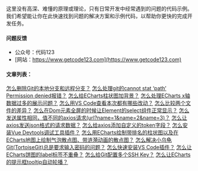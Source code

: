 
这里没有高深、难懂的原理或理论，只有日常开发中经常遇到的问题的代码示例。我们希望能让你在此快速找到问题的解决方案和示例代码，以帮助你更快的完成开发任务。
#### 问题反馈
* 公众号：代码123
* [网站：https://www.getcode123.com](https://www.getcode123.com)
#### 文章列表：
[怎么删除Git的本地分支和远程分支？](https://www.getcode123.com/how-to-delete-git-branch)
[怎么处理git的cannot stat ‘path’ Permission denied报错？](https://www.getcode123.com/how-to-deal-the-error-cannot-stat-path-permission-denied)
[怎么给ECharts柱状图加背景？](https://www.getcode123.com/how-to-add-backgroundcolor-to-the-bar)
[怎么处理ECharts x轴数据过多的展示问题？](https://www.getcode123.com/how-to-deal-too-much-data-in-xaxis)
[怎么用VS Code查看本次都有哪些改动？](https://www.getcode123.com/how-to-compare-the-version)
[怎么比较两个文件的差异？](https://www.getcode123.com/how-to-compare-the-documents)
[怎么在Dom元素全屏的时候让Element的select组件正常显示？](https://www.getcode123.com/how-to-show-select-component-fullscreen)
[怎么发送属性相同，值不同的axios请求(url?name=1&name=2&name=3)？](https://www.getcode123.com/how-to-set-same-property-different-value)
[怎么让axios发送json格式的请求数据？](https://www.getcode123.com/how-to-set-axios-header-json)
[怎么给axios添加自定义的token字段？](https://www.getcode123.com/how-to-set-axios-token)
[怎么安装Vue Devtools调试工具插件？](https://www.getcode123.com/how-to-install-vue-devtools)
[怎么用ECharts绘制带排名的柱状图以及在ECharts地图上绘制气泡散点图、带涟漪动画的散点图？](https://www.getcode123.com/how-to-draw-echarts-map-and-rank-bar)
[怎么解决小乌龟Git(TortoiseGit)总是要求输入密码的问题？](https://www.getcode123.com/how-to-fix-tortoisegit-password-problem)
[怎么快速安装VS Code插件？](https://www.getcode123.com/how-to-setup-vs-code-extensions)
[怎么让ECharts饼图的label标签不重叠？](https://www.getcode123.com/how-to-handle-echarts-label)
[怎么给Git配置多个SSH Key？](https://www.getcode123.com/how-to-set-multiple-ssh-key)
[怎么让ECharts的提示框tooltip自动轮播？](https://www.getcode123.com/how-to-let-echarts-tooltip-autoshow)

